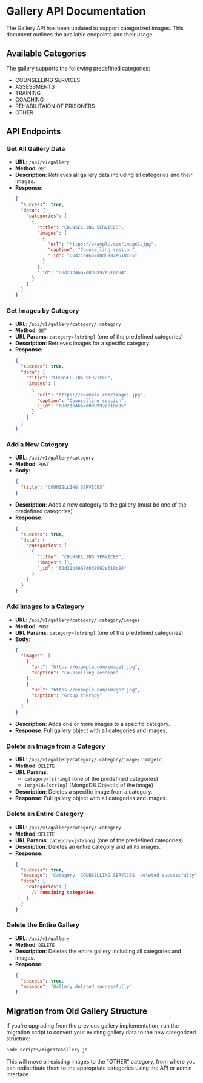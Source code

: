 # Gallery API Documentation

The Gallery API has been updated to support categorized images. This document outlines the available endpoints and their usage.

## Available Categories

The gallery supports the following predefined categories:
- COUNSELLING SERVICES
- ASSESSMENTS
- TRAINING
- COACHING
- REHABILITAION OF PRISONERS
- OTHER

## API Endpoints

### Get All Gallery Data
- **URL**: `/api/v1/gallery`
- **Method**: `GET`
- **Description**: Retrieves all gallery data including all categories and their images.
- **Response**: 
  ```json
  {
    "success": true,
    "data": {
      "categories": [
        {
          "title": "COUNSELLING SERVICES",
          "images": [
            {
              "url": "https://example.com/image1.jpg",
              "caption": "Counselling session",
              "_id": "60d21b4667d0d8992e610c85"
            }
          ],
          "_id": "60d21b4667d0d8992e610c84"
        }
      ]
    }
  }
  ```

### Get Images by Category
- **URL**: `/api/v1/gallery/category/:category`
- **Method**: `GET`
- **URL Params**: `category=[string]` (one of the predefined categories)
- **Description**: Retrieves images for a specific category.
- **Response**: 
  ```json
  {
    "success": true,
    "data": {
      "title": "COUNSELLING SERVICES",
      "images": [
        {
          "url": "https://example.com/image1.jpg",
          "caption": "Counselling session",
          "_id": "60d21b4667d0d8992e610c85"
        }
      ]
    }
  }
  ```

### Add a New Category
- **URL**: `/api/v1/gallery/category`
- **Method**: `POST`
- **Body**: 
  ```json
  {
    "title": "COUNSELLING SERVICES"
  }
  ```
- **Description**: Adds a new category to the gallery (must be one of the predefined categories).
- **Response**: 
  ```json
  {
    "success": true,
    "data": {
      "categories": [
        {
          "title": "COUNSELLING SERVICES",
          "images": [],
          "_id": "60d21b4667d0d8992e610c84"
        }
      ]
    }
  }
  ```

### Add Images to a Category
- **URL**: `/api/v1/gallery/category/:category/images`
- **Method**: `POST`
- **URL Params**: `category=[string]` (one of the predefined categories)
- **Body**: 
  ```json
  {
    "images": [
      {
        "url": "https://example.com/image1.jpg",
        "caption": "Counselling session"
      },
      {
        "url": "https://example.com/image2.jpg",
        "caption": "Group therapy"
      }
    ]
  }
  ```
- **Description**: Adds one or more images to a specific category.
- **Response**: Full gallery object with all categories and images.

### Delete an Image from a Category
- **URL**: `/api/v1/gallery/category/:category/image/:imageId`
- **Method**: `DELETE`
- **URL Params**: 
  - `category=[string]` (one of the predefined categories)
  - `imageId=[string]` (MongoDB ObjectId of the image)
- **Description**: Deletes a specific image from a category.
- **Response**: Full gallery object with all categories and images.

### Delete an Entire Category
- **URL**: `/api/v1/gallery/category/:category`
- **Method**: `DELETE`
- **URL Params**: `category=[string]` (one of the predefined categories)
- **Description**: Deletes an entire category and all its images.
- **Response**: 
  ```json
  {
    "success": true,
    "message": "Category 'COUNSELLING SERVICES' deleted successfully",
    "data": {
      "categories": [
        // remaining categories
      ]
    }
  }
  ```

### Delete the Entire Gallery
- **URL**: `/api/v1/gallery`
- **Method**: `DELETE`
- **Description**: Deletes the entire gallery including all categories and images.
- **Response**: 
  ```json
  {
    "success": true,
    "message": "Gallery deleted successfully"
  }
  ```

## Migration from Old Gallery Structure

If you're upgrading from the previous gallery implementation, run the migration script to convert your existing gallery data to the new categorized structure:

```bash
node scripts/migrateGallery.js
```

This will move all existing images to the "OTHER" category, from where you can redistribute them to the appropriate categories using the API or admin interface.